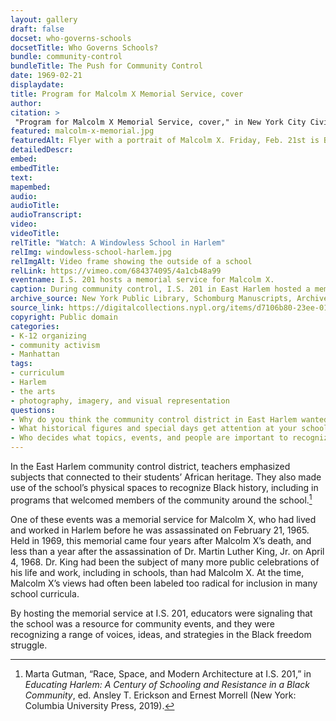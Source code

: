 ```yaml
--- 
layout: gallery
draft: false
docset: who-governs-schools
docsetTitle: Who Governs Schools?
bundle: community-control
bundleTitle: The Push for Community Control
date: 1969-02-21
displaydate: 
title: Program for Malcolm X Memorial Service, cover
author: 
citation: >
 "Program for Malcolm X Memorial Service, cover," in New York City Civil Rights History Project, Accessed: [Month Day, Year], https://nyccivilrightshistory.org/gallery/malcolm-x-memorial.
featured: malcolm-x-memorial.jpg
featuredAlt: Flyer with a portrait of Malcolm X. Friday, Feb. 21st is Black Awareness day. Born May 19, 1925. Murdered February 21st, 1965. Malcolm X Memorial Service
detailedDescr: 
embed: 
embedTitle: 
text: 
mapembed: 
audio: 
audioTitle: 
audioTranscript: 
video: 
videoTitle: 
relTitle: "Watch: A Windowless School in Harlem"
relImg: windowless-school-harlem.jpg
relImgAlt: Video frame showing the outside of a school
relLink: https://vimeo.com/684374095/4a1cb48a99
eventname: I.S. 201 hosts a memorial service for Malcolm X.
caption: During community control, I.S. 201 in East Harlem hosted a memorial service for Malcolm X, who had been murdered nearly four years earlier. 
archive_source: New York Public Library, Schomburg Manuscripts, Archives, and Rare Books Division, Schomburg Center for Research in Black Culture, Babette Edwards Education Reform in Harlem collection, SC MG 809, box 6, folder 6.20, Malcolm X.
source_link: https://digitalcollections.nypl.org/items/d7106b80-23ee-0137-5d0e-73c4827ac44a
copyright: Public domain
categories: 
- K-12 organizing
- community activism
- Manhattan
tags: 
- curriculum 
- Harlem
- the arts
- photography, imagery, and visual representation
questions: 
- Why do you think the community control district in East Harlem wanted to host this event? What connections do you see between community control and Malcom X? 
- What historical figures and special days get attention at your school? How does it matter? 
- Who decides what topics, events, and people are important to recognize at your school?
--- 
```


In the East Harlem community control district, teachers emphasized subjects that connected to their students’ African heritage. They also made use of the school’s physical spaces to recognize Black history, including in programs that welcomed members of the community around the school.[^1]

One of these events was a memorial service for Malcolm X, who had lived and worked in Harlem before he was assassinated on February 21, 1965. Held in 1969, this memorial came four years after Malcolm X’s death, and less than a year after the assassination of Dr. Martin Luther King, Jr. on April 4, 1968. Dr. King had been the subject of many more public celebrations of his life and work, including in schools, than had Malcolm X. At the time, Malcolm X’s views had often been labeled too radical for inclusion in many school curricula.

By hosting the memorial service at I.S. 201, educators were signaling that the school was a resource for community events, and they were recognizing a range of voices, ideas, and strategies in the Black freedom struggle.

[^1]: Marta Gutman, “Race, Space, and Modern Architecture at I.S. 201,” in *Educating Harlem: A Century of Schooling and Resistance in a Black Community*, ed. Ansley T. Erickson and Ernest Morrell (New York: Columbia University Press, 2019).

